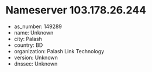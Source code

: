 # Nameserver 103.178.26.244

* as_number: 149289
* name: Unknown
* city: Palash
* country: BD
* organization: Palash Link Technology
* version: Unknown
* dnssec: Unknown
